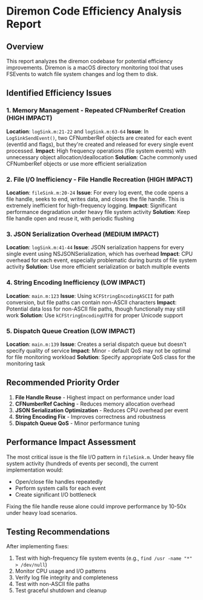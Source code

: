 # Diremon Code Efficiency Analysis Report

## Overview
This report analyzes the diremon codebase for potential efficiency improvements. Diremon is a macOS directory monitoring tool that uses FSEvents to watch file system changes and log them to disk.

## Identified Efficiency Issues

### 1. **Memory Management - Repeated CFNumberRef Creation** (HIGH IMPACT)
**Location**: `logSink.m:21-22` and `logSink.m:63-64`
**Issue**: In `LogSinkSendEvent()`, two CFNumberRef objects are created for each event (eventId and flags), but they're created and released for every single event processed.
**Impact**: High frequency operations (file system events) with unnecessary object allocation/deallocation
**Solution**: Cache commonly used CFNumberRef objects or use more efficient serialization

### 2. **File I/O Inefficiency - File Handle Recreation** (HIGH IMPACT)  
**Location**: `fileSink.m:20-24`
**Issue**: For every log event, the code opens a file handle, seeks to end, writes data, and closes the file handle. This is extremely inefficient for high-frequency logging.
**Impact**: Significant performance degradation under heavy file system activity
**Solution**: Keep file handle open and reuse it, with periodic flushing

### 3. **JSON Serialization Overhead** (MEDIUM IMPACT)
**Location**: `logSink.m:41-44`
**Issue**: JSON serialization happens for every single event using NSJSONSerialization, which has overhead
**Impact**: CPU overhead for each event, especially problematic during bursts of file system activity
**Solution**: Use more efficient serialization or batch multiple events

### 4. **String Encoding Inefficiency** (LOW IMPACT)
**Location**: `main.m:123`
**Issue**: Using `kCFStringEncodingASCII` for path conversion, but file paths can contain non-ASCII characters
**Impact**: Potential data loss for non-ASCII file paths, though functionally may still work
**Solution**: Use `kCFStringEncodingUTF8` for proper Unicode support

### 5. **Dispatch Queue Creation** (LOW IMPACT)
**Location**: `main.m:139`
**Issue**: Creates a serial dispatch queue but doesn't specify quality of service
**Impact**: Minor - default QoS may not be optimal for file monitoring workload
**Solution**: Specify appropriate QoS class for the monitoring task

## Recommended Priority Order

1. **File Handle Reuse** - Highest impact on performance under load
2. **CFNumberRef Caching** - Reduces memory allocation overhead  
3. **JSON Serialization Optimization** - Reduces CPU overhead per event
4. **String Encoding Fix** - Improves correctness and robustness
5. **Dispatch Queue QoS** - Minor performance tuning

## Performance Impact Assessment

The most critical issue is the file I/O pattern in `fileSink.m`. Under heavy file system activity (hundreds of events per second), the current implementation would:
- Open/close file handles repeatedly
- Perform system calls for each event
- Create significant I/O bottleneck

Fixing the file handle reuse alone could improve performance by 10-50x under heavy load scenarios.

## Testing Recommendations

After implementing fixes:
1. Test with high-frequency file system events (e.g., `find /usr -name "*" > /dev/null`)
2. Monitor CPU usage and I/O patterns
3. Verify log file integrity and completeness
4. Test with non-ASCII file paths
5. Test graceful shutdown and cleanup
